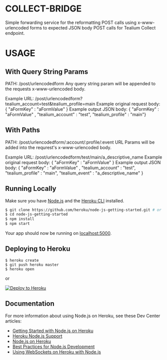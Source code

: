# COLLECT-BRIDGE
Simple forwarding service for the reformatting POST calls using x-www-urlencoded forms to expected JSON body POST calls for Tealium Collect endpoint.

# USAGE
## With Query String Params
PATH: /post/urlencodedform
Any query string param will be appended to the requests x-www-urlencoded body.

Example URL: /post/urlencodedform?tealium_account=test&tealium_profile=main
Example original request body: { "aFormKey" : "aFormValue" }
Example output JSON body: { "aFormKey" : "aFormValue" , "tealium_account" : "test", "tealium_profile" : "main"}

## With Paths
PATH: /post/urlencodedform/:account/:profile/:event
URL Params will be added into the requrest's x-www-urlencoded body.

Example URL: /post/urlencodedform/test/main/a_descriptive_name
Example original request body: { "aFormKey" : "aFormValue" }
Example output JSON body: { "aFormKey" : "aFormValue" , "tealium_account" : "test", "tealium_profile" : "main", "tealium_event" : "a_descriptive_name" }


## Running Locally

Make sure you have [Node.js](http://nodejs.org/) and the [Heroku CLI](https://cli.heroku.com/) installed.

```sh
$ git clone https://github.com/heroku/node-js-getting-started.git # or clone your own fork
$ cd node-js-getting-started
$ npm install
$ npm start
```

Your app should now be running on [localhost:5000](http://localhost:5000/).

## Deploying to Heroku

```
$ heroku create
$ git push heroku master
$ heroku open
```
or

[![Deploy to Heroku](https://www.herokucdn.com/deploy/button.png)](https://heroku.com/deploy)

## Documentation

For more information about using Node.js on Heroku, see these Dev Center articles:

- [Getting Started with Node.js on Heroku](https://devcenter.heroku.com/articles/getting-started-with-nodejs)
- [Heroku Node.js Support](https://devcenter.heroku.com/articles/nodejs-support)
- [Node.js on Heroku](https://devcenter.heroku.com/categories/nodejs)
- [Best Practices for Node.js Development](https://devcenter.heroku.com/articles/node-best-practices)
- [Using WebSockets on Heroku with Node.js](https://devcenter.heroku.com/articles/node-websockets)

